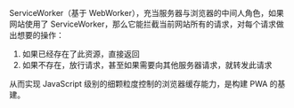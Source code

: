 ServiceWorker（基于 WebWorker），充当服务器与浏览器的中间人角色，如果网站使用了 ServiceWorker，那么它能拦截当前网站所有的请求，对每个请求做出想要的操作：

1. 如果已经存在了此资源，直接返回
2. 如果不存在，放行请求，甚至如果需要向其他服务器请求，就转发此请求

从而实现 JavaScript 级别的细颗粒度控制的浏览器缓存能力，是构建 PWA 的基建。
